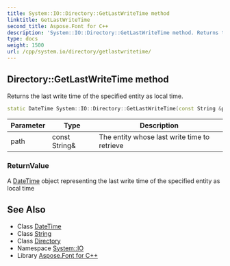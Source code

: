 ```yaml
---
title: System::IO::Directory::GetLastWriteTime method
linktitle: GetLastWriteTime
second_title: Aspose.Font for C++
description: 'System::IO::Directory::GetLastWriteTime method. Returns the last write time of the specified entity as local time in C++.'
type: docs
weight: 1500
url: /cpp/system.io/directory/getlastwritetime/
---
```

## Directory::GetLastWriteTime method


Returns the last write time of the specified entity as local time.

```cpp
static DateTime System::IO::Directory::GetLastWriteTime(const String &path)
```


| Parameter | Type | Description |
| --- | --- | --- |
| path | const String\& | The entity whose last write time to retrieve |

### ReturnValue

A [DateTime](../../../system/datetime/) object representing the last write time of the specified entity as local time

## See Also

* Class [DateTime](../../../system/datetime/)
* Class [String](../../../system/string/)
* Class [Directory](../)
* Namespace [System::IO](../../)
* Library [Aspose.Font for C++](../../../)
